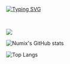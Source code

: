 
[![Typing SVG](https://readme-typing-svg.herokuapp.com?font=Fira+Code&pause=1000&color=04A91F&width=435&lines=Your+local+programmer;01101000+01100101+01101100+01101100+01101111+00100000+01110111+01101111+01110010+01101100+01100100)](https://git.io/typing-svg)

<div style="display: inline_block"><br/>

  <img src="https://skillicons.dev/icons?i=github,linux,vscode,unity,cpp,c," /><br>
  
</div>

![Numix's GitHub stats](https://github-readme-stats.vercel.app/api?username=numixdev&show_icons=true&theme=dark)

![Top Langs](https://github-readme-stats.vercel.app/api/top-langs/?username=NumixDev&layout=compact&theme=dark)




